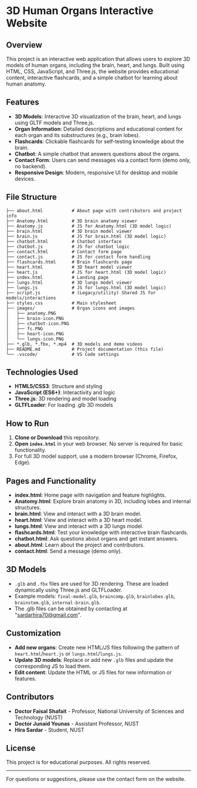 # 3D Human Organs Interactive Website

## Overview
This project is an interactive web application that allows users to explore 3D models of human organs, including the brain, heart, and lungs. Built using HTML, CSS, JavaScript, and Three.js, the website provides educational content, interactive flashcards, and a simple chatbot for learning about human anatomy.

## Features
- **3D Models**: Interactive 3D visualization of the brain, heart, and lungs using GLTF models and Three.js.
- **Organ Information**: Detailed descriptions and educational content for each organ and its substructures (e.g., brain lobes).
- **Flashcards**: Clickable flashcards for self-testing knowledge about the brain.
- **Chatbot**: A simple chatbot that answers questions about the organs.
- **Contact Form**: Users can send messages via a contact form (demo only, no backend).
- **Responsive Design**: Modern, responsive UI for desktop and mobile devices.

## File Structure
```
├── about.html           # About page with contributors and project info
├── Anatomy.html         # 3D brain anatomy viewer
├── Anatomy.js           # JS for Anatomy.html (3D model logic)
├── brain.html           # 3D brain model viewer
├── brain.js             # JS for brain.html (3D model logic)
├── chatbot.html         # Chatbot interface
├── chatbot.js           # JS for chatbot logic
├── contact.html         # Contact form page
├── contact.js           # JS for contact form handling
├── flashcards.html      # Brain flashcards page
├── heart.html           # 3D heart model viewer
├── heart.js             # JS for heart.html (3D model logic)
├── index.html           # Landing page
├── lungs.html           # 3D lungs model viewer
├── lungs.js             # JS for lungs.html (3D model logic)
├── script.js            # (Legacy/utility) Shared JS for models/interactions
├── styles.css           # Main stylesheet
├── images/              # Organ icons and images
│   ├── anatomy.PNG
│   ├── brain-icon.PNG
│   ├── chatbot-icon.PNG
│   ├── fc.PNG
│   ├── heart-icon.PNG
│   └── lungs-icon.PNG
├── *.glb, *.fbx, *.mp4  # 3D models and demo videos
├── README.md            # Project documentation (this file)
└── .vscode/             # VS Code settings
```

## Technologies Used
- **HTML5/CSS3**: Structure and styling
- **JavaScript (ES6+)**: Interactivity and logic
- **Three.js**: 3D rendering and model loading
- **GLTFLoader**: For loading .glb 3D models

## How to Run
1. **Clone or Download** this repository.
2. **Open `index.html`** in your web browser. No server is required for basic functionality.
3. For full 3D model support, use a modern browser (Chrome, Firefox, Edge).

## Pages and Functionality
- **index.html**: Home page with navigation and feature highlights.
- **Anatomy.html**: Explore brain anatomy in 3D, including lobes and internal structures.
- **brain.html**: View and interact with a 3D brain model.
- **heart.html**: View and interact with a 3D heart model.
- **lungs.html**: View and interact with a 3D lungs model.
- **flashcards.html**: Test your knowledge with interactive brain flashcards.
- **chatbot.html**: Ask questions about organs and get instant answers.
- **about.html**: Learn about the project and contributors.
- **contact.html**: Send a message (demo only).

## 3D Models
- `.glb` and `.fbx` files are used for 3D rendering. These are loaded dynamically using Three.js and GLTFLoader.
- Example models: `final-model.glb`, `braincomp.glb`, `brainlobes.glb`, `brainstem.glb`, `internal-brain.glb`.
- The .glb files can be obtained by contacting at "sardarhira70@gmail.com".

## Customization
- **Add new organs**: Create new HTML/JS files following the pattern of `heart.html`/`heart.js` or `lungs.html`/`lungs.js`.
- **Update 3D models**: Replace or add new `.glb` files and update the corresponding JS to load them.
- **Edit content**: Update the HTML or JS files for new information or features.

## Contributors
- **Doctor Faisal Shafait** - Professor, National University of Sciences and Technology (NUST)
- **Doctor Junaid Younas** - Assistant Professor, NUST
- **Hira Sardar** - Student, NUST

## License
This project is for educational purposes. All rights reserved.

---
For questions or suggestions, please use the contact form on the website.
